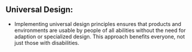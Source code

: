 ## Universal Design:
 - Implementing  universal design principles ensures that products and environments are usable by people of all abilities without the need for adaption or specialized design. This approach benefits everyone,
   not just those with disabilities.
